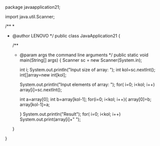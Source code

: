 package javaapplication21;

import java.util.Scanner;

/**
 *
 * @author LENOVO
 */
public class JavaApplication21 {

    /**
     * @param args the command line arguments
     */
    public static void main(String[] args) {
        Scanner sc = new Scanner(System.in);
         
        int i;
        System.out.println("Input size of array: ");
        int kol=sc.nextInt();
        int[]array=new int[kol];
       
        System.out.println("Input elements of array: ");
        for( i=0; i<kol; i++)
           array[i]=sc.nextInt();
        
        int a=array[0];
        int b=array[kol-1];
        for(i=0; i<kol; i++){
            array[0]=b;
            array[kol-1]=a;
        
        }
        System.out.println("Result");
        for( i=0; i<kol; i++)
            System.out.print(array[i]+" ");
        
    }
    
}
